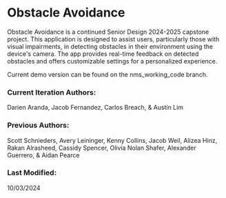 # Obstacle Avoidance
Obstacle Avoidance is a continued Senior Design 2024-2025 capstone project. This application is designed to assist users, particularly those with visual impairments, in detecting obstacles in their environment using the device's camera. The app provides real-time feedback on detected obstacles and offers customizable settings for a personalized experience. 

Current demo version can be found on the nms_working_code branch. 

### Current Iteration Authors:
Darien Aranda, Jacob Fernandez, Carlos Breach, & Austin Lim

### Previous Authors:
Scott Schnieders, Avery Leininger, Kenny Collins, Jacob Weil, Alizea Hinz, Rakan Alrasheed, Cassidy Spencer, Olivia Nolan Shafer, Alexander Guerrero, & Aidan Pearce 

### Last Modified: 
10/03/2024
